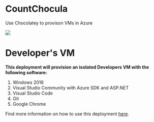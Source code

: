 # CountChocula
Use Chocolatey to provison VMs in Azure

<a href="https://portal.azure.com/#create/Microsoft.Template/uri/https%3A%2F%2Fraw.githubusercontent.com%2Fmladblum%2Fcountchocula%2Fmaster%2Fazure-deploy.json" target="_blank">
    <img src="http://azuredeploy.net/deploybutton.png"/>
</a>

# Developer's VM

**This deployment will provision an isolated Developers VM with the following software:**

1. Windows 2016
1. Visual Studio Community with Azure SDK and ASP.NET
1. Visual Studio Code
1. Git
1. Google Chrome

Find more information on how to use this deployment <a href=https://buildazure.com/2018/04/17/using-chocolatey-with-azure-vms/>here</a>.

